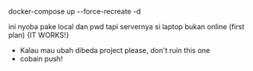 docker-compose up --force-recreate -d


ini nyoba pake local dan pwd tapi servernya si laptop bukan online (first plan)
{IT WORKS!}

- Kalau mau ubah dibeda project please, don't ruin this one
- cobain push!